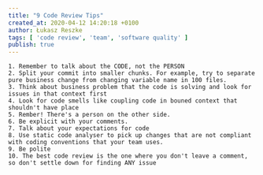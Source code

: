 ```yaml
---
title: "9 Code Review Tips"
created_at: 2020-04-12 14:20:18 +0100
author: Łukasz Reszke
tags: [ 'code review', 'team', 'software quality' ]
publish: true
---
```

	1. Remember to talk about the CODE, not the PERSON
	2. Split your commit into smaller chunks. For example, try to separate pure business change from changing variable name in 100 files.
	3. Think about business problem that the code is solving and look for issues in that context first
	4. Look for code smells like coupling code in bouned context that shouldn't have place
	5. Rember! There's a person on the other side. 
	6. Be explicit with your comments.
	7. Talk about your expectations for code
	8. Use static code analyser to pick up changes that are not compliant with coding conventions that your team uses.
	9. Be polite
	10. The best code review is the one where you don't leave a comment, so don't settle down for finding ANY issue

